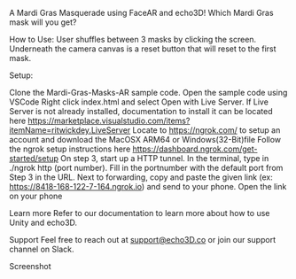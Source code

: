 A Mardi Gras Masquerade using FaceAR and echo3D! Which Mardi Gras mask will you get? 

How to Use:
User shuffles between 3 masks by clicking the screen. Underneath the camera canvas is a reset button that will reset to the first mask.

Setup:

Clone the Mardi-Gras-Masks-AR sample code.
Open the sample code using VSCode
Right click index.html and select Open with Live Server. If Live Server is not already installed, documentation to install it can be located here https://marketplace.visualstudio.com/items?itemName=ritwickdey.LiveServer
Locate to https://ngrok.com/ to setup an account and download the MacOSX ARM64 or Windows(32-Bit)file
Follow the ngrok setup instructions here https://dashboard.ngrok.com/get-started/setup
On step 3, start up a HTTP tunnel. In the terminal, type in ./ngrok http (port number). Fill in the portnumber with the default port from Step 3 in the URL. 
Next to forwarding, copy and paste the given link (ex: https://8418-168-122-7-164.ngrok.io) and send to your phone.
Open the link on your phone

Learn more
Refer to our documentation to learn more about how to use Unity and echo3D.

Support
Feel free to reach out at support@echo3D.co or join our support channel on Slack.

Screenshot
